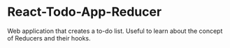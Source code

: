 # React-Todo-App-Reducer
Web application that creates a to-do list. Useful to learn about the concept of Reducers and their hooks.
